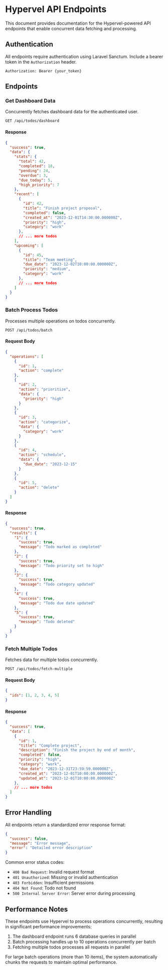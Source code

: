 # Hypervel API Endpoints

This document provides documentation for the Hypervel-powered API endpoints that enable concurrent data fetching and processing.

## Authentication

All endpoints require authentication using Laravel Sanctum. Include a bearer token in the `Authorization` header.

```
Authorization: Bearer {your_token}
```

## Endpoints

### Get Dashboard Data

Concurrently fetches dashboard data for the authenticated user.

```
GET /api/todos/dashboard
```

#### Response

```json
{
  "success": true,
  "data": {
    "stats": {
      "total": 42,
      "completed": 18,
      "pending": 24,
      "overdue": 3,
      "due_today": 5,
      "high_priority": 7
    },
    "recent": [
      {
        "id": 42,
        "title": "Finish project proposal",
        "completed": false,
        "created_at": "2023-12-01T14:30:00.000000Z",
        "priority": "high",
        "category": "work"
      },
      // ... more todos
    ],
    "upcoming": [
      {
        "id": 45,
        "title": "Team meeting",
        "due_date": "2023-12-02T10:00:00.000000Z",
        "priority": "medium",
        "category": "work"
      },
      // ... more todos
    ]
  }
}
```

### Batch Process Todos

Processes multiple operations on todos concurrently.

```
POST /api/todos/batch
```

#### Request Body

```json
{
  "operations": [
    {
      "id": 1,
      "action": "complete"
    },
    {
      "id": 2,
      "action": "prioritize",
      "data": {
        "priority": "high"
      }
    },
    {
      "id": 3,
      "action": "categorize",
      "data": {
        "category": "work"
      }
    },
    {
      "id": 4,
      "action": "schedule",
      "data": {
        "due_date": "2023-12-15"
      }
    },
    {
      "id": 5,
      "action": "delete"
    }
  ]
}
```

#### Response

```json
{
  "success": true,
  "results": {
    "1": {
      "success": true,
      "message": "Todo marked as completed"
    },
    "2": {
      "success": true,
      "message": "Todo priority set to high"
    },
    "3": {
      "success": true,
      "message": "Todo category updated"
    },
    "4": {
      "success": true,
      "message": "Todo due date updated"
    },
    "5": {
      "success": true,
      "message": "Todo deleted"
    }
  }
}
```

### Fetch Multiple Todos

Fetches data for multiple todos concurrently.

```
POST /api/todos/fetch-multiple
```

#### Request Body

```json
{
  "ids": [1, 2, 3, 4, 5]
}
```

#### Response

```json
{
  "success": true,
  "data": [
    {
      "id": 1,
      "title": "Complete project",
      "description": "Finish the project by end of month",
      "completed": false,
      "priority": "high",
      "category": "work",
      "due_date": "2023-12-31T23:59:59.000000Z",
      "created_at": "2023-12-01T10:00:00.000000Z",
      "updated_at": "2023-12-01T10:00:00.000000Z"
    },
    // ... more todos
  ]
}
```

## Error Handling

All endpoints return a standardized error response format:

```json
{
  "success": false,
  "message": "Error message",
  "error": "Detailed error description"
}
```

Common error status codes:

- `400 Bad Request`: Invalid request format
- `401 Unauthorized`: Missing or invalid authentication
- `403 Forbidden`: Insufficient permissions
- `404 Not Found`: Todo not found
- `500 Internal Server Error`: Server error during processing

## Performance Notes

These endpoints use Hypervel to process operations concurrently, resulting in significant performance improvements:

1. The dashboard endpoint runs 6 database queries in parallel
2. Batch processing handles up to 10 operations concurrently per batch
3. Fetching multiple todos processes all requests in parallel

For large batch operations (more than 10 items), the system automatically chunks the requests to maintain optimal performance. 